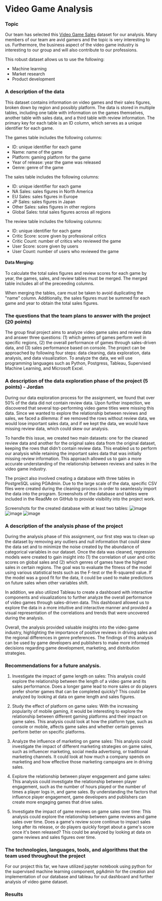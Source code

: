 # Video Game Analysis

### Topic

Our team has selected this [Video Game Sales](https://www.kaggle.com/datasets/ibriiee/video-games-sales-dataset-2022-updated-extra-feat) dataset for our analysis. Many members of our team are avid gamers and the topic is very interesting to us. Furthermore, the business aspect of the video game industry is interesting to our group and will also contribute to our professions. 

This robust dataset allows us to use the following: 
- Machine learning
- Market research
- Product development

### A description of the data

This dataset contains information on video games and their sales figures, broken down by region and possibly platform. The data is stored in multiple tables, including one table with information on the games themselves, another table with sales data, and a third table with review information. The primary key for each table is an ID column, which serves as a unique identifier for each game.

The games table includes the following columns:

* ID: unique identifier for each game
* Name: name of the game
* Platform: gaming platform for the game
* Year of release: year the game was released
* Genre: genre of the game

The sales table includes the following columns:

* ID: unique identifier for each game
* NA Sales: sales figures in North America
* EU Sales: sales figures in Europe
* JP Sales: sales figures in Japan
* Other Sales: sales figures in other regions
* Global Sales: total sales figures across all regions

The review table includes the following columns:

* ID: unique identifier for each game
* Critic Score: score given by professional critics
* Critic Count: number of critics who reviewed the game
* User Score: score given by users
* User Count: number of users who reviewed the game

#### Data Merging:

To calculate the total sales figures and review scores for each game by year, the games, sales, and review tables must be merged. The merged table includes all of the preceeding columns. 

When merging the tables, care must be taken to avoid duplicating the "name" column. Additionally, the sales figures must be summed for each game and year to obtain the total sales figures.

### The questions that the team plans to answer with the project (20 points)
The group final project aims to analyze video game sales and review data and answer three questions: (1) which genres of games perform well in specific regions, (2) the overall performance of games through sales-driven data, and (3) sales performance based on console. The project can be approached by following four steps: data cleaning, data exploration, data analysis, and data visualization. To analyze the data, we will use programming languages such as Python, Postgress, Tableau, Supervised Machine Learning, and Microsoft Excel. 

### A description of the data exploration phase of the project (5 points) - Jordan
During our data exploration process for the assignment, we found that over 50% of the data did not contain review data. Upon further inspection, we discovered that several top-performing video game titles were missing this data. Since we wanted to explore the relationship between reviews and sales, we faced a dilemma: if we removed the rows without review data, we would lose important sales data, and if we kept the data, we would have missing review data, which could skew our analysis.

To handle this issue, we created two main datasets: one for the cleaned review data and another for the original sales data from the original dataset, keeping the rows that didn't contain review data. This enabled us to perform our analysis while retaining the important sales data that was initially missing review information. This approach allowed us to gain a more accurate understanding of the relationship between reviews and sales in the video game industry.

The project also involved creating a database with three tables in PostgreSQL using PGAdmin. Due to the large scale of the data, specific CSV files were created during the cleaning process in order to seamlessly import the data into the program. Screenshots of the database and tables were included in the ReadMe on GitHub to provide visibility into the project work.

Screenshots for the created database with at least two tables:
![image](https://user-images.githubusercontent.com/102545401/227072191-4a9ce55d-dcc1-470c-bfdd-db8c718cc1ee.png)
![image](https://user-images.githubusercontent.com/102545401/227072213-ac540259-9dd0-43e6-b5cf-cdbf6425fc16.png)
![image](https://user-images.githubusercontent.com/102545401/227072271-ad2c2a99-4141-472a-a0d3-fda057f64812.png)

### A description of the analysis phase of the project

During the analysis phase of this assignment, our first step was to clean up the dataset by removing any outliers and null information that could skew the data set and to minimize the noise created by the abundance of categorical variables in our dataset. Once the data was cleaned, regression models were created to gain insight into (1) the correlation of user and critic scores on global sales and (2) which genres of games have the highest sales in certain regions. The goal was to evaluate the fitness of the model using various statistical tests such as the F-test or the R-squared value. If the model was a good fit for the data, it could be used to make predictions on future sales when other variables shift.

In addition, we also utilized Tableau to create a dashboard with interactive components and visualizations to further analyze the overall performance of video games through sales-driven data. This dashboard allowed us to explore the data in a more intuitive and interactive manner and provided a visual representation of the correlations and trends that were uncovered during the analysis.

Overall, the analysis provided valuable insights into the video game industry, highlighting the importance of positive reviews in driving sales and the regional differences in genre preferences. The findings of this analysis can be used by game developers and publishers to make more informed decisions regarding game development, marketing, and distribution strategies.

### Recommendations for a future analysis.

1. Investigate the impact of game length on sales: This analysis could explore the relationship between the length of a video game and its sales performance. Does a longer game lead to more sales or do players prefer shorter games that can be completed quickly? This could be analyzed by looking at data on game length and sales figures.

2. Study the effect of platform on game sales: With the increasing popularity of mobile gaming, it would be interesting to explore the relationship between different gaming platforms and their impact on game sales. This analysis could look at how the platform type, such as console or mobile, affects game sales and whether certain genres perform better on specific platforms.

3. Analyze the influence of marketing on game sales: This analysis could investigate the impact of different marketing strategies on game sales, such as influencer marketing, social media advertising, or traditional marketing channels. It could look at how much a company spends on marketing and how effective those marketing campaigns are in driving sales.

4. Explore the relationship between player engagement and game sales: This analysis could investigate the relationship between player engagement, such as the number of hours played or the number of times a player logs in, and game sales. By understanding the factors that influence player engagement, game developers and publishers can create more engaging games that drive sales.

5. Investigate the impact of game reviews on game sales over time: This analysis could explore the relationship between game reviews and game sales over time. Does a game's review score continue to impact sales long after its release, or do players quickly forget about a game's score once it's been released? This could be analyzed by looking at data on game reviews and sales figures over time.

### The technologies, languages, tools, and algorithms that the team used throughout the project
For our project this far, we have utilized jupyter notebook using python for the supervised machine learning component, pgAdmin for the creation and implementation of our database and tableau for out dashboard and further analysis of video game dataset. 

### Results
